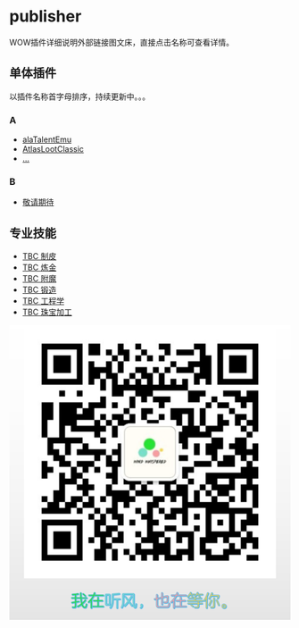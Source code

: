# publisher
WOW插件详细说明外部链接图文床，直接点击名称可查看详情。


## 单体插件

以插件名称首字母排序，持续更新中。。。

### A

- [alaTalentEmu]()
- [AtlasLootClassic]()
- [...]()

### B

- [敬请期待]()


## 专业技能

- [TBC 制皮](./skill/leather.md)
- [TBC 炼金](./skill/alchemy.md)
- [TBC 附魔](./skill/enchantment.md)
- [TBC 锻造](./skill/forging.md)
- [TBC 工程学](./skill/engineering.md)
- [TBC 珠宝加工](./skill/jewelcrafting.md)


![wechat](./wechat.png)